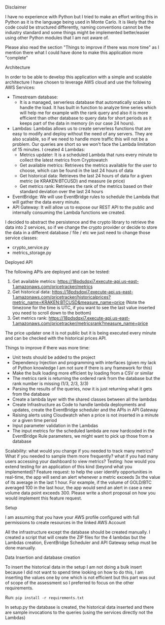 Disclaimer

I have no experience with Python but I tried to make an effort writing this in Python as it is the language being used in Monte Carlo. It is likely that the code could be structured differently, naming conventions cannot be the industry standard and some things might be implemented better/easier using other Python modules that I am not aware of.

Please also read the section "Things to improve if there was more time" as I mention there what I could have done to make this application more "complete"

Architecture

In order to be able to develop this application with a simple and scalable architecture I have chosen to leverage AWS cloud and use the following AWS Services:
+ Timestream database: 
    + It is a managed, serverless database that automatically scales to handle the load. It has built in function to analyze time series which will help me for example with the rank query and also it is more efficient than other database to query data for short periods as it keeps part of the data in memory (in our case 24 hours).
+ Lambdas: Lambdas allows us to create serverless functions that are easy to modify and deploy without the need of any servers. They are also scalable, so if we need to handle more traffic this will not be a problem. Our queries are short so we won't face the Lambda limitation of 15 minutes. I created 4 Lambdas:
    + Metrics updater: It is a scheduled Lambda that runs every minute to collect the latest metrics from Cryptowatch
    + Get available metrics: Retrieves the metrics available for the user to choose, which can be found in the last 24 hours of data
    + Get historical data: Retrieves the last 24 hours of data for a given metric (ie KRAKEN:BTCUSD) and measure (ie price)
    + Get metrics rank: Retrieves the rank of the metrics based on their standard deviation over the last 24 hours
+ EventBridge: We will use EventBridge rules to schedule the Lambda that will gather the data every minute.
+ API Gateway: It will allow us to expose our REST API to the public and internally consuming the Lambda functions we created.

I decided to abstract the persistence and the crypto library to retrieve the data into 2 services, so if we change the crypto provider or decide to store the data in a different database / file / etc we just need to change those service classes:
+ crypto_service.py
+ metrics_storage.py

Deployed API

The following APIs are deployed and can be tested:
1) Get available metrics: https://18pdsdqxi7.execute-api.us-east-1.amazonaws.com/pricetracker/metrics
2) Get historical data: https://18pdsdqxi7.execute-api.us-east-1.amazonaws.com/pricetracker/historicalprices?metric_name=KRAKEN:BTCUSD&measure_name=price (Note the timezone for the time is UTC, if you want to see the last value inserted you need to scroll down to the bottom)
3) Get metrics rank: https://18pdsdqxi7.execute-api.us-east-1.amazonaws.com/pricetracker/metricsrank?measure_name=price

The price updater one it is not public but it is being executed every minute and can be checked with the historical prices API.

Things to improve if there was more time:

+ Unit tests should be added to the project
+ Dependency Injection and programming with interfaces (given my lack of Python knowledge I am not sure if there is any framework for this)
+ Make the bulk loading more efficient by loading from a CSV or similar
+ The metrics rank is returning the ordered rank from the database but the rank number is missing (1/3, 2/3, 3/3)
+ Parsing the results of the queries, now it is just returning what it gets from the database
+ Create a lambda layer with the shared classes between all the lambdas
+ Create Infrastructure as Code to handle lambda deployments and updates, create the EventBridge scheduler and the APIs in API Gateway
+ Raising alerts using Cloudwatch when a price is not inserted in a minute or a given time period
+ Input parameter validation in the Lambdas
+ The input metrics for the scheduled lambda are now hardcoded in the EventBridge Rule parameters, we might want to pick up those from a database

Scalability: what would you change if you needed to track many metrics? What if you needed to sample them more frequently? what if you had many users accessing your dashboard to view metrics?
Testing: how would you extend testing for an application of this kind (beyond what you implemented)?
Feature request: to help the user identify opportunities in real-time, the app will send an alert whenever a metric exceeds 3x the value of its average in the last 1 hour. For example, if the volume of GOLD/BTC averaged 100 in the last hour, the app would send an alert in case a new volume data point exceeds 300. Please write a short proposal on how you would implement this feature request.

Setup

I am assuming that you have your AWS profile configured with full permissions to create resources in the linked AWS Account

All the infrastructure except the database should be created manually. I created a script that will create the ZIP files for the 4 lambdas but the Lambdas creation, EventBridge Scheduler and API Gateway setup must be done manually.

Data Insertion and database creation

To insert the historical data in the setup I am not doing a bulk insert because I did not want to spend time looking on how to do this, I am inserting the values one by one which is not efficient but this part was out of scope of the assessment so I preferred to focus on the other requirements.

Run: `pip install -r requirements.txt`

In setup.py the database is created, the historical data inserted and there are sample invocations to the queries (using the services directly not the Lambdas)
